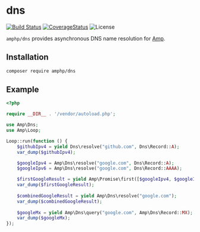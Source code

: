 # dns

[![Build Status](https://img.shields.io/travis/amphp/dns/master.svg?style=flat-square)](https://travis-ci.org/amphp/dns)
[![CoverageStatus](https://img.shields.io/coveralls/amphp/dns/master.svg?style=flat-square)](https://coveralls.io/github/amphp/dns?branch=master)
![License](https://img.shields.io/badge/license-MIT-blue.svg?style=flat-square)

`amphp/dns` provides asynchronous DNS name resolution for [Amp](https://github.com/amphp/amp).

## Installation

```bash
composer require amphp/dns
```

## Example

```php
<?php

require __DIR__ . '/vendor/autoload.php';

use Amp\Dns;
use Amp\Loop;

Loop::run(function () {
    $githubIpv4 = yield Dns\resolve("github.com", Dns\Record::A);
    var_dump($githubIpv4);

    $googleIpv4 = Amp\Dns\resolve("google.com", Dns\Record::A);
    $googleIpv6 = Amp\Dns\resolve("google.com", Dns\Record::AAAA);

    $firstGoogleResult = yield Amp\Promise\first([$googleIpv4, $googleIpv6]);
    var_dump($firstGoogleResult);
    
    $combinedGoogleResult = yield Amp\Dns\resolve("google.com");
    var_dump($combinedGoogleResult);
    
    $googleMx = yield Amp\Dns\query("google.com", Amp\Dns\Record::MX);
    var_dump($googleMx);
});
```
